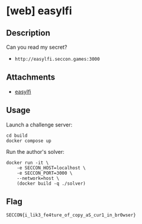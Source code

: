 # [web] easylfi

## Description

Can you read my secret?

- `http://easylfi.seccon.games:3000`

## Attachments

- [easylfi](files/easylfi)

## Usage

Launch a challenge server:

```
cd build
docker compose up
```

Run the author's solver:

```
docker run -it \
    -e SECCON_HOST=localhost \
    -e SECCON_PORT=3000 \
    --network=host \
    (docker build -q ./solver)
```

## Flag

```
SECCON{i_lik3_fe4ture_of_copy_aS_cur1_in_br0wser}
```
